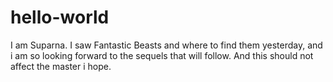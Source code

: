 # hello-world
I am Suparna.
I saw Fantastic Beasts and where to find them yesterday, and i am so looking forward to the sequels that will follow.
And this should not affect the master i hope.
